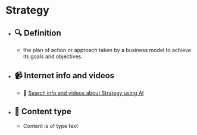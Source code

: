 # Strategy
- ## 🔍 Definition
  - the plan of action or approach taken by a business model to achieve its goals and objectives.
- ## 📹 Internet info and videos
  - 🤖 [Search info and videos about Strategy using AI](https://www.perplexity.ai/search?q=videos+about+Strategy:+the+plan+of+action+or+approach+taken+by+a+business+model+to+achieve+its+goals+and+objectives.
)
- ## 📰 Content type 
  - Content is of type text
